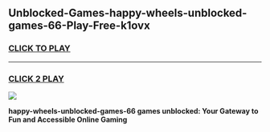 
## Unblocked-Games-happy-wheels-unblocked-games-66-Play-Free-k1ovx
<h3>
<a href="https://premium76.site?title=happy-wheels-unblocked-games-66&ref=10A">CLICK TO PLAY</a></h3>
<hr>

<h3>
<a href="https://premium76.site?title=happy-wheels-unblocked-games-66&ref=10A">CLICK 2 PLAY</a>
  
</h3>

<a href="https://premium76.site?title=happy-wheels-unblocked-games-66&ref=10A"><img src="https://clearcache.store/games.png"></a>


**happy-wheels-unblocked-games-66 games unblocked: Your Gateway to Fun and Accessible Online Gaming**
